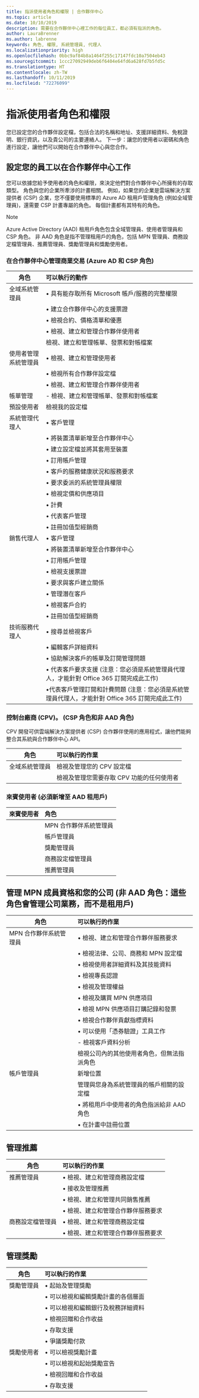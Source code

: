```yaml
---
title: 指派使用者角色和權限 | 合作夥伴中心
ms.topic: article
ms.date: 10/10/2019
description: 需要在合作夥伴中心裡工作的每位員工，都必須有指派的角色。
author: LauraBrenner
ms.author: labrenne
keywords: 角色, 權限, 系統管理員, 代理人
ms.localizationpriority: high
ms.openlocfilehash: 0bbc9af84b8a1464f255c17147fdc10a7504eb43
ms.sourcegitcommit: 1ccc27092949deb6f6404e64fd6a628fd7b5fd5c
ms.translationtype: HT
ms.contentlocale: zh-TW
ms.lasthandoff: 10/11/2019
ms.locfileid: "72276099"
---
```

# <a name="assign-users-roles-and-permissions"></a>指派使用者角色和權限


您已設定您的合作夥伴設定檔，包括合法的名稱和地址、支援詳細資料、免稅證明、銀行資訊，以及貴公司的主要連絡人。 下一步：讓您的使用者以密碼和角色進行設定，讓他們可以開始在合作夥伴中心與您合作。

## <a name="set-up-your-employees-to-work-in-partner-center"></a>設定您的員工以在合作夥伴中心工作

您可以依據您給予使用者的角色和權限，來決定他們對合作夥伴中心所擁有的存取類型。 角色與您的企業所牽涉的計畫相關。 例如，如果您的企業是雲端解決方案提供者 (CSP) 企業，您不僅要使用標準的 Azure AD 租用戶管理角色 (例如全域管理員)，還需要 CSP 計畫專屬的角色。 每個計畫都有其特有的角色。

>[!Note]
> Azure Active Directory (AAD) 租用戶角色包含全域管理員、使用者管理員和 CSP 角色。 非 AAD 角色是指不管理租用戶的角色，包括 MPN 管理員、商務設定檔管理員、推薦管理員、獎勵管理員和獎勵使用者。 

### <a name="manage-commercial-transactions-in-partner-center-azure-ad-and-csp-roles"></a>在合作夥伴中心管理商業交易 (Azure AD 和 CSP 角色)

|**角色**|**可以執行的動作**|
|----------------------------------|:---------------------------------|
|全域系統管理員|• 具有能存取所有 Microsoft 帳戶/服務的完整權限
|      |• 建立合作夥伴中心的支援票證
||• 檢視合約、價格清單和優惠
||• 檢視、建立和管理合作夥伴使用者|
||  檢視、建立和管理帳單、發票和對帳檔案
|使用者管理系統管理員   | • 檢視、建立和管理使用者
||• 檢視所有合作夥伴設定檔
||• 檢視、建立和管理合作夥伴使用者  |
|帳單管理 | - 檢視、建立和管理帳單、發票和對帳檔案|
|預設使用者|  檢視我的設定檔   |
|系統管理代理人 | • 客戶管理
||• 將裝置清單新增至合作夥伴中心
||• 建立設定檔並將其套用至裝置
||• 訂用帳戶管理
||• 客戶的服務健康狀況和服務要求
||• 要求委派的系統管理員權限
||• 檢視定價和供應項目
||• 計費
||• 代表客戶管理
||• 註冊加值型經銷商|
|銷售代理人 | • 客戶管理
||• 將裝置清單新增至合作夥伴中心
||• 訂用帳戶管理
||• 檢視支援票證
||• 要求與客戶建立關係
||• 管理潛在客戶
||• 檢視客戶合約
||• 註冊加值型經銷商|
|技術服務代理人| • 搜尋並檢視客戶
||• 編輯客戶詳細資料
||• 協助解決客戶的帳單及訂閱管理問題
||• 代表客戶要求支援 (注意：您必須是系統管理員代理人，才能針對 Office 365 訂閱完成此工作)
||•代表客戶管理訂閱和計費問題 (注意：您必須是系統管理員代理人，才能針對 Office 365 訂閱完成此工作)|

### <a name="control-panel-vendor-cpv-csp-role-and-non-aad-role"></a>控制台廠商 (CPV)。 (CSP 角色和非 AAD 角色)
CPV 開發可供雲端解決方案提供者 (CSP) 合作夥伴使用的應用程式，讓他們能夠整合其系統與合作夥伴中心 API。 

|**角色**   |**可以執行的作業**|
|------------------------------|:----------------------------|
|全域系統管理員| 檢視及管理您的 CPV 設定檔|
||檢視及管理您需要存取 CPV 功能的任何使用者|

### <a name="guest-user-must-be-added-to-the-aad-tenant"></a>來賓使用者 (必須新增至 AAD 租用戶)

|**來賓使用者**   | **角色**|
|---------------------------|:--------------------|
||MPN 合作夥伴系統管理員|
||帳戶管理員|
||獎勵管理員|
||商務設定檔管理員|
||推薦管理員|


## <a name="manage-mpn-membership-and-your-company-non-aad-roles-these-roles-manage-the-company-business-rather-than-the-tenant"></a>管理 MPN 成員資格和您的公司 (非 AAD 角色：這些角色會管理公司業務，而不是租用戶)

|**角色** | **可以執行的作業**|
|----------------------------|:----------------------------|
|MPN 合作夥伴系統管理員|• 檢視、建立和管理合作夥伴服務要求||
||• 檢視法律、公司、商務和 MPN 設定檔
||• 檢視使用者詳細資料及其技能資料
||• 檢視專長認證
||• 檢視及管理權益
||• 檢視及購買 MPN 供應項目
||• 檢視 MPN 供應項目訂購記錄和發票
||• 檢視合作夥伴貢獻指標資料
||• 可以使用「憑券驗證」工具工作|
||- 檢視客戶資料分析
|| 檢視公司內的其他使用者角色，但無法指派角色
|帳戶管理員| 新增位置
|| 管理與您身為系統管理員的帳戶相關的設定檔 
||• 將租用戶中使用者的角色指派給非 AAD 角色 
||• 在計畫中註冊位置


## <a name="manage-referrals"></a>管理推薦 

|**角色**|**可以執行的作業**|
|-----------------------------|:------------------------|
|推薦管理員       |• 檢視、建立和管理商務設定檔
||• 接收及管理推薦
||• 檢視、建立和管理共同銷售推薦|
||• 檢視、建立和管理合作夥伴服務要求
|商務設定檔管理員   |• 檢視、建立和管理商務設定檔 
||• 檢視、建立和管理合作夥伴服務要求|

## <a name="manage-incentives"></a>管理獎勵 

|**角色** | **可以執行的作業**|
|------------------------------|:-------------------------|
|獎勵管理員|• 起始及管理獎勵 
||• 可以檢視和編輯獎勵計畫的各個層面
||• 可以檢視和編輯銀行及稅務詳細資料
||• 檢視回贈和合作收益
||• 存取支援
||• 爭議獎勵付款|
|獎勵使用者|• 可以檢視獎勵計畫
||• 可以檢視和起始獎勵宣告
||• 檢視回贈和合作收益
||• 存取支援












